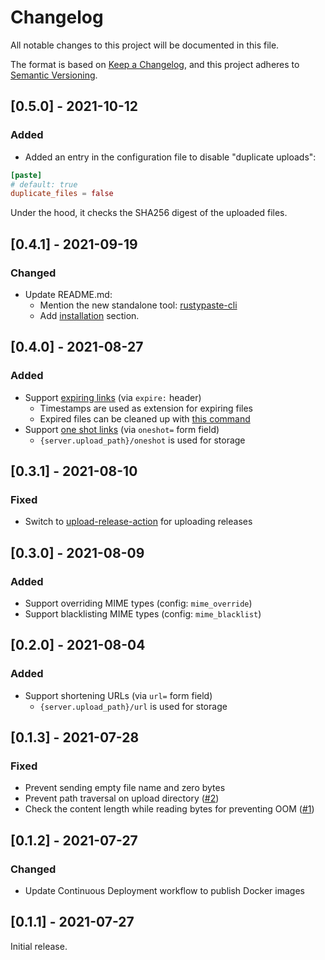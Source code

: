 # Changelog
All notable changes to this project will be documented in this file.

The format is based on [Keep a Changelog](https://keepachangelog.com/en/1.0.0/),
and this project adheres to [Semantic Versioning](https://semver.org/spec/v2.0.0.html).

## [0.5.0] - 2021-10-12
### Added
- Added an entry in the configuration file to disable "duplicate uploads":

```toml
[paste]
# default: true
duplicate_files = false
```

Under the hood, it checks the SHA256 digest of the uploaded files.

## [0.4.1] - 2021-09-19
### Changed
- Update README.md:
  - Mention the new standalone tool: [rustypaste-cli](https://github.com/orhun/rustypaste-cli)
  - Add [installation](https://github.com/orhun/rustypaste#installation) section.

## [0.4.0] - 2021-08-27
### Added
- Support [expiring links](README.md#expiration) (via `expire:` header)
  - Timestamps are used as extension for expiring files
  - Expired files can be cleaned up with [this command](README.md#cleaning-up-expired-files)
- Support [one shot links](README.md#one-shot) (via `oneshot=` form field)
  - `{server.upload_path}/oneshot` is used for storage

## [0.3.1] - 2021-08-10
### Fixed
- Switch to [upload-release-action](https://github.com/svenstaro/upload-release-action) for uploading releases

## [0.3.0] - 2021-08-09
### Added
- Support overriding MIME types (config: `mime_override`)
- Support blacklisting MIME types (config: `mime_blacklist`)

## [0.2.0] - 2021-08-04
### Added
- Support shortening URLs (via `url=` form field)
  - `{server.upload_path}/url` is used for storage

## [0.1.3] - 2021-07-28
### Fixed
- Prevent sending empty file name and zero bytes
- Prevent path traversal on upload directory ([#2](https://github.com/orhun/rustypaste/issues/2))
- Check the content length while reading bytes for preventing OOM ([#1](https://github.com/orhun/rustypaste/issues/1))

## [0.1.2] - 2021-07-27
### Changed
- Update Continuous Deployment workflow to publish Docker images

## [0.1.1] - 2021-07-27
Initial release.
